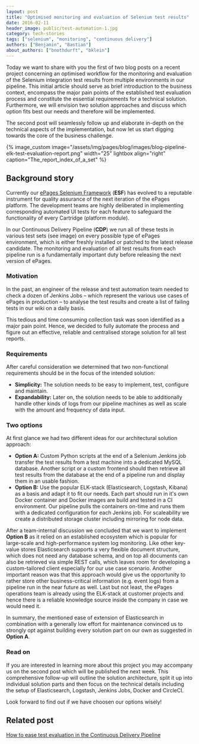 ```yaml
---
layout: post
title: "Optimised monitoring and evaluation of Selenium test results"
date: 2016-02-11
header_image: public/test-automation-1.jpg
category: tech-stories
tags: ["selenium", "monitoring", "continuous delivery"]
authors: ["Benjamin", "Bastian"]
about_authors: ["bnothdurft", "bklein"]
---
```


Today we want to share with you the first of two blog posts on a recent project concerning an optimised workflow for the monitoring and evaluation of the Selenium integration test results from multiple environments in our pipeline. This initial article should serve as brief introduction to the business context, encompass the major pain points of the established test evaluation process and constitute the essential requirements for a technical solution. Furthermore, we will envision two solution approaches and discuss which option fits best our needs and therefore will be implemented.

The second post will seamlessly follow up and elaborate in-depth on the technical aspects of the implementation, but now let us start digging towards the core of the business challenge.

{% image_custom image="/assets/img/pages/blog/images/blog-pipeline-elk-test-evaluation-report.png" width="25" lightbox align="right" caption="The_report_index_of_a_set" %}

## Background story

Currently our [ePages Selenium Framework](/blog/tech-stories/the-epages-selenium-framework/) (**ESF**) has evolved to a reputable instrument for quality assurance of the next iteration of the ePages platform. The development teams are highly deliberated in implementing corresponding automated UI tests for each feature to safeguard the functionality of every Cartridge (platform module).

In our Continuous Delivery Pipeline (**CDP**) we run all of these tests in various test sets (see image) on every possible type of ePages environment, which is either freshly installed or patched to the latest release candidate. The monitoring and evaluation of all test results from each pipeline run is a fundamentally important duty before releasing the next version of ePages.

### Motivation

In the past, an engineer of the release and test automation team needed to check a dozen of Jenkins Jobs – which represent the various use cases of ePages in production – to analyse the test results and create a list of failing tests in our wiki on a daily basis.

This tedious and time consuming collection task was soon identified as a major pain point. Hence, we decided to fully automate the process and figure out an effective, reliable and centralised storage solution for all test reports.

### Requirements

After careful consideration we determined that two non-functional requirements should be in the focus of the intended solution:

* **Simplicity:** The solution needs to be easy to implement, test, configure and maintain.
* **Expandability:** Later on, the solution needs to be able to additionally handle other kinds of logs from our pipeline machines as well as scale with the amount and frequency of data input.

### Two options

At first glance we had two different ideas for our architectural solution approach:

* **Option A:** Custom Python scripts at the end of a Selenium Jenkins job transfer the test results from a test machine into a dedicated MySQL database. Another script or a custom frontend should then retrieve all test results from the database at the end of a pipeline run and display them in an usable fashion.
* **Option B:** Use the popular ELK-stack (Elasticsearch, Logstash, Kibana) as a basis and adapt it to fit our needs. Each part should run in it's own Docker container and Docker images are build and tested in a CI environment. Our pipeline pulls the containers on-time and runs them with a dedicated configuration for each Jenkins job. For scaleability we create a distributed storage cluster including mirroring for node data.

After a team-internal discussion we concluded that we want to implement **Option B** as it relied on an established ecosystem which is popular for large-scale and high-performance system log monitoring. Like other key-value stores Elasticsearch supports a very flexible document structure, which does not need any database schema, and on top all documents can also be retrieved via simple REST calls, which leaves room for developing a custom-tailored client especially for our use case scenario.
Another important reason was that this approach would give us the opportunity to rather store other business-critical information (e.g. event logs) from a pipeline run in the near future as well. Last but not least, the ePages operations team is already using the ELK-stack at customer projects and hence there is a reliable knowledge source inside the company in case we would need it.

In summary, the mentioned ease of extension of Elasticsearch in combination with a generally low effort for maintenance convinced us to strongly opt against building every solution part on our own as suggested in **Option A**.

### Read on

If you are interested in learning more about this project you may accompany us on the second post which will be published the next week. This comprehensive follow-up will outline the solution architecture, split it up into individual solution parts and then focus on the technical details including the setup of Elasticsearch, Logstash, Jenkins Jobs, Docker and CircleCI.

Look forward to find out if we have choosen our options wisely!

## Related post

[How to ease test evaluation in the Continuous Delivery Pipeline](/blog/tech-stories/how-to-ease-test-evaluation-in-the-continuous-delivery-pipeline/)
